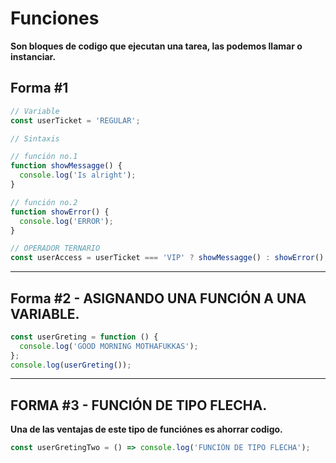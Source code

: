 # Funciones

**Son bloques de codigo que ejecutan una tarea, las podemos llamar o
instanciar.**

## Forma #1

```javascript
// Variable
const userTicket = 'REGULAR';

// Sintaxis

// función no.1
function showMessagge() {
  console.log('Is alright');
}

// función no.2
function showError() {
  console.log('ERROR');
}

// OPERADOR TERNARIO
const userAccess = userTicket === 'VIP' ? showMessagge() : showError();
```

---

## Forma #2 - ASIGNANDO UNA FUNCIÓN A UNA VARIABLE.

```javascript
const userGreting = function () {
  console.log('GOOD MORNING MOTHAFUKKAS');
};
console.log(userGreting());
```

---

## FORMA #3 - FUNCIÓN DE TIPO FLECHA.

**Una de las ventajas de este tipo de funciónes es ahorrar codigo.**

```js
const userGretingTwo = () => console.log('FUNCIÓN DE TIPO FLECHA');
```
